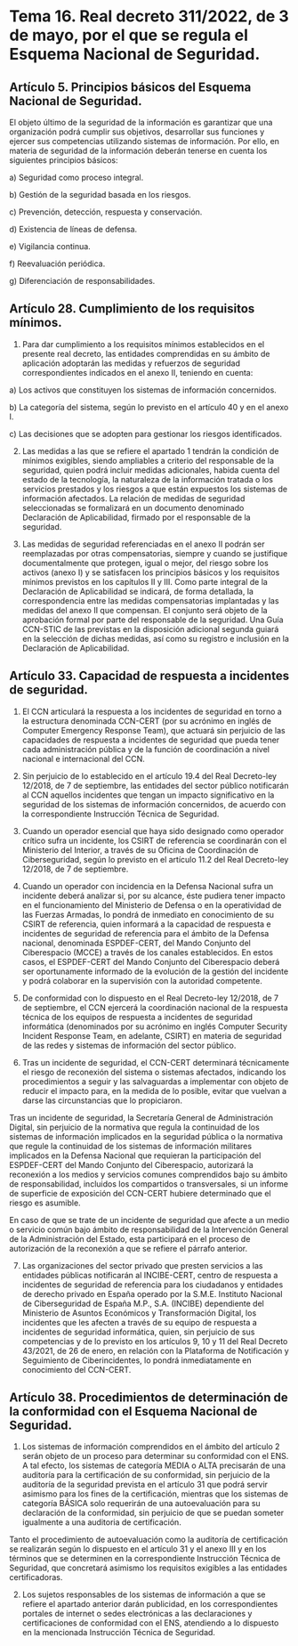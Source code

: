 # Tema 16. Real decreto 311/2022, de 3 de mayo, por el que se regula el Esquema Nacional de Seguridad.

## Artículo 5. Principios básicos del Esquema Nacional de Seguridad.
El objeto último de la seguridad de la información es garantizar que una organización podrá cumplir sus objetivos, desarrollar sus funciones y ejercer sus competencias utilizando sistemas de información. Por ello, en materia de seguridad de la información deberán tenerse en cuenta los siguientes principios básicos:

a) Seguridad como proceso integral.

b) Gestión de la seguridad basada en los riesgos.

c) Prevención, detección, respuesta y conservación.

d) Existencia de líneas de defensa.

e) Vigilancia continua.

f) Reevaluación periódica.

g) Diferenciación de responsabilidades.

## Artículo 28. Cumplimiento de los requisitos mínimos.
1. Para dar cumplimiento a los requisitos mínimos establecidos en el presente real decreto, las entidades comprendidas en su ámbito de aplicación adoptarán las medidas y refuerzos de seguridad correspondientes indicados en el anexo II, teniendo en cuenta:

a) Los activos que constituyen los sistemas de información concernidos.

b) La categoría del sistema, según lo previsto en el artículo 40 y en el anexo I.

c) Las decisiones que se adopten para gestionar los riesgos identificados.

2. Las medidas a las que se refiere el apartado 1 tendrán la condición de mínimos exigibles, siendo ampliables a criterio del responsable de la seguridad, quien podrá incluir medidas adicionales, habida cuenta del estado de la tecnología, la naturaleza de la información tratada o los servicios prestados y los riesgos a que están expuestos los sistemas de información afectados. La relación de medidas de seguridad seleccionadas se formalizará en un documento denominado Declaración de Aplicabilidad, firmado por el responsable de la seguridad.

3. Las medidas de seguridad referenciadas en el anexo II podrán ser reemplazadas por otras compensatorias, siempre y cuando se justifique documentalmente que protegen, igual o mejor, del riesgo sobre los activos (anexo I) y se satisfacen los principios básicos y los requisitos mínimos previstos en los capítulos II y III. Como parte integral de la Declaración de Aplicabilidad se indicará, de forma detallada, la correspondencia entre las medidas compensatorias implantadas y las medidas del anexo II que compensan. El conjunto será objeto de la aprobación formal por parte del responsable de la seguridad. Una Guía CCN-STIC de las previstas en la disposición adicional segunda guiará en la selección de dichas medidas, así como su registro e inclusión en la Declaración de Aplicabilidad.

## Artículo 33. Capacidad de respuesta a incidentes de seguridad.
1. El CCN articulará la respuesta a los incidentes de seguridad en torno a la estructura denominada CCN-CERT (por su acrónimo en inglés de Computer Emergency Response Team), que actuará sin perjuicio de las capacidades de respuesta a incidentes de seguridad que pueda tener cada administración pública y de la función de coordinación a nivel nacional e internacional del CCN.

2. Sin perjuicio de lo establecido en el artículo 19.4 del Real Decreto-ley 12/2018, de 7 de septiembre, las entidades del sector público notificarán al CCN aquellos incidentes que tengan un impacto significativo en la seguridad de los sistemas de información concernidos, de acuerdo con la correspondiente Instrucción Técnica de Seguridad.

3. Cuando un operador esencial que haya sido designado como operador crítico sufra un incidente, los CSIRT de referencia se coordinarán con el Ministerio del Interior, a través de su Oficina de Coordinación de Ciberseguridad, según lo previsto en el artículo 11.2 del Real Decreto-ley 12/2018, de 7 de septiembre.

4. Cuando un operador con incidencia en la Defensa Nacional sufra un incidente deberá analizar si, por su alcance, éste pudiera tener impacto en el funcionamiento del Ministerio de Defensa o en la operatividad de las Fuerzas Armadas, lo pondrá de inmediato en conocimiento de su CSIRT de referencia, quien informará a la capacidad de respuesta e incidentes de seguridad de referencia para el ámbito de la Defensa nacional, denominada ESPDEF-CERT, del Mando Conjunto del Ciberespacio (MCCE) a través de los canales establecidos. En estos casos, el ESPDEF-CERT del Mando Conjunto del Ciberespacio deberá ser oportunamente informado de la evolución de la gestión del incidente y podrá colaborar en la supervisión con la autoridad competente.

5. De conformidad con lo dispuesto en el Real Decreto-ley 12/2018, de 7 de septiembre, el CCN ejercerá la coordinación nacional de la respuesta técnica de los equipos de respuesta a incidentes de seguridad informática (denominados por su acrónimo en inglés Computer Security Incident Response Team, en adelante, CSIRT) en materia de seguridad de las redes y sistemas de información del sector público.

6. Tras un incidente de seguridad, el CCN-CERT determinará técnicamente el riesgo de reconexión del sistema o sistemas afectados, indicando los procedimientos a seguir y las salvaguardas a implementar con objeto de reducir el impacto para, en la medida de lo posible, evitar que vuelvan a darse las circunstancias que lo propiciaron.

Tras un incidente de seguridad, la Secretaría General de Administración Digital, sin perjuicio de la normativa que regula la continuidad de los sistemas de información implicados en la seguridad pública o la normativa que regule la continuidad de los sistemas de información militares implicados en la Defensa Nacional que requieran la participación del ESPDEF-CERT del Mando Conjunto del Ciberespacio, autorizará la reconexión a los medios y servicios comunes comprendidos bajo su ámbito de responsabilidad, incluidos los compartidos o transversales, si un informe de superficie de exposición del CCN-CERT hubiere determinado que el riesgo es asumible.

En caso de que se trate de un incidente de seguridad que afecte a un medio o servicio común bajo ámbito de responsabilidad de la Intervención General de la Administración del Estado, esta participará en el proceso de autorización de la reconexión a que se refiere el párrafo anterior.

7. Las organizaciones del sector privado que presten servicios a las entidades públicas notificarán al INCIBE-CERT, centro de respuesta a incidentes de seguridad de referencia para los ciudadanos y entidades de derecho privado en España operado por la S.M.E. Instituto Nacional de Ciberseguridad de España M.P., S.A. (INCIBE) dependiente del Ministerio de Asuntos Económicos y Transformación Digital, los incidentes que les afecten a través de su equipo de respuesta a incidentes de seguridad informática, quien, sin perjuicio de sus competencias y de lo previsto en los artículos 9, 10 y 11 del Real Decreto 43/2021, de 26 de enero, en relación con la Plataforma de Notificación y Seguimiento de Ciberincidentes, lo pondrá inmediatamente en conocimiento del CCN-CERT.

## Artículo 38. Procedimientos de determinación de la conformidad con el Esquema Nacional de Seguridad.
1. Los sistemas de información comprendidos en el ámbito del artículo 2 serán objeto de un proceso para determinar su conformidad con el ENS. A tal efecto, los sistemas de categoría MEDIA o ALTA precisarán de una auditoría para la certificación de su conformidad, sin perjuicio de la auditoría de la seguridad prevista en el artículo 31 que podrá servir asimismo para los fines de la certificación, mientras que los sistemas de categoría BÁSICA solo requerirán de una autoevaluación para su declaración de la conformidad, sin perjuicio de que se puedan someter igualmente a una auditoria de certificación.

Tanto el procedimiento de autoevaluación como la auditoría de certificación se realizarán según lo dispuesto en el artículo 31 y el anexo III y en los términos que se determinen en la correspondiente Instrucción Técnica de Seguridad, que concretará asimismo los requisitos exigibles a las entidades certificadoras.

2. Los sujetos responsables de los sistemas de información a que se refiere el apartado anterior darán publicidad, en los correspondientes portales de internet o sedes electrónicas a las declaraciones y certificaciones de conformidad con el ENS, atendiendo a lo dispuesto en la mencionada Instrucción Técnica de Seguridad.